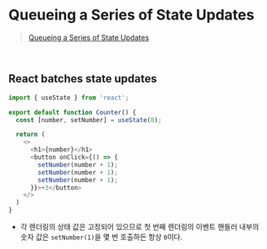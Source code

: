 # Queueing a Series of State Updates
> [Queueing a Series of State Updates](https://react.dev/learn/queueing-a-series-of-state-updates)

<br/>

## React batches state updates 
```javascript
import { useState } from 'react';

export default function Counter() {
  const [number, setNumber] = useState(0);

  return (
    <>
      <h1>{number}</h1>
      <button onClick={() => {
        setNumber(number + 1);
        setNumber(number + 1);
        setNumber(number + 1);
      }}>+3</button>
    </>
  )
}
```
- 각 렌더링의 상태 값은 고정되어 있으므로 첫 번째 렌더링의 이벤트 핸들러 내부의 숫자 값은 `setNumber(1)`을 몇 번 호출하든 항상 `0`이다.
